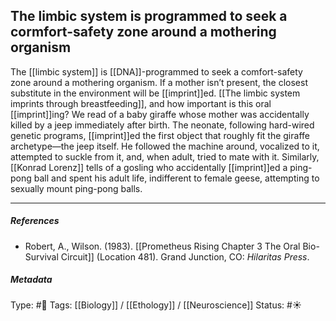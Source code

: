 ## The limbic system is programmed to seek a cormfort-safety zone around a mothering organism  # 

The [[limbic system]] is [[DNA]]-programmed to seek a comfort-safety zone around a mothering organism. If a mother isn’t present, the closest substitute in the environment will be [[imprint]]ed. [[The limbic system imprints through breastfeeding]], and how important is this oral [[imprint]]ing? We read of a baby giraffe whose mother was accidentally killed by a jeep immediately after birth. The neonate, following hard-wired genetic programs, [[imprint]]ed the first object that roughly fit the giraffe archetype—the jeep itself. He followed the machine around, vocalized to it, attempted to suckle from it, and, when adult, tried to mate with it. Similarly, [[Konrad Lorenz]] tells of a gosling who accidentally [[imprint]]ed a ping-pong ball and spent his adult life, indifferent to female geese, attempting to sexually mount ping-pong balls.

___

##### References

- Robert, A., Wilson. (1983). [[Prometheus Rising Chapter 3 The Oral Bio-Survival Circuit]] (Location 481). Grand Junction, CO: _Hilaritas Press_.

##### Metadata

Type: #🔴 
Tags: [[Biology]] / [[Ethology]] / [[Neuroscience]] 
Status: #☀️ 